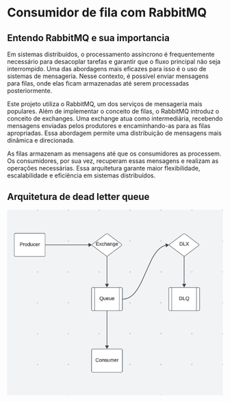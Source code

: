 # Consumidor de fila com RabbitMQ

## Entendo RabbitMQ e sua importancia

Em sistemas distribuídos, o processamento assíncrono é frequentemente necessário para desacoplar tarefas e garantir que o fluxo principal não seja interrompido. Uma das abordagens mais eficazes para isso é o uso de sistemas de mensageria. Nesse contexto, é possível enviar mensagens para filas, onde elas ficam armazenadas até serem processadas posteriormente.

Este projeto utiliza o RabbitMQ, um dos serviços de mensageria mais populares. Além de implementar o conceito de filas, o RabbitMQ introduz o conceito de exchanges. Uma exchange atua como intermediária, recebendo mensagens enviadas pelos produtores e encaminhando-as para as filas apropriadas. Essa abordagem permite uma distribuição de mensagens mais dinâmica e direcionada.

As filas armazenam as mensagens até que os consumidores as processem. Os consumidores, por sua vez, recuperam essas mensagens e realizam as operações necessárias. Essa arquitetura garante maior flexibilidade, escalabilidade e eficiência em sistemas distribuídos.


## Arquitetura de dead letter queue

![Arquitetura da nossa dlq](dlq.png)

